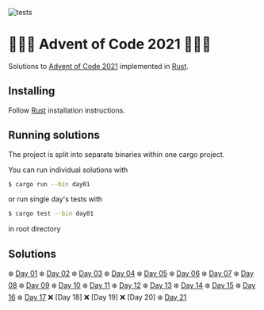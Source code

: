 ![tests](https://github.com/cadiac/adventofcode/actions/workflows/tests.yml/badge.svg)

# 🎄🎄🎄 Advent of Code 2021 🎄🎄🎄

Solutions to [Advent of Code 2021](https://adventofcode.com/) implemented in [Rust](https://www.rust-lang.org).

## Installing

Follow [Rust](https://www.rust-lang.org/en-US/install.html) installation instructions.

## Running solutions

The project is split into separate binaries within one cargo project.

You can run individual solutions with

```bash
$ cargo run --bin day01
```

or run single day's tests with

```bash
$ cargo test --bin day01
```

in root directory

## Solutions

❄️ [Day 01](src/bin/day01.rs)
❄️ [Day 02](src/bin/day02.rs)
❄️ [Day 03](src/bin/day03.rs)
❄️ [Day 04](src/bin/day04.rs)
❄️ [Day 05](src/bin/day05.rs)
❄️ [Day 06](src/bin/day06.rs)
❄️ [Day 07](src/bin/day07.rs)
❄️ [Day 08](src/bin/day08.rs)
❄️ [Day 09](src/bin/day09.rs)
❄️ [Day 10](src/bin/day10.rs)
❄️ [Day 11](src/bin/day11.rs)
❄️ [Day 12](src/bin/day12.rs)
❄️ [Day 13](src/bin/day13.rs)
❄️ [Day 14](src/bin/day14.rs)
❄️ [Day 15](src/bin/day15.rs)
❄️ [Day 16](src/bin/day16.rs)
❄️ [Day 17](src/bin/day17.rs)
❌ [Day 18]
❌ [Day 19]
❌ [Day 20]
❄️ [Day 21](src/bin/day21.rs)
